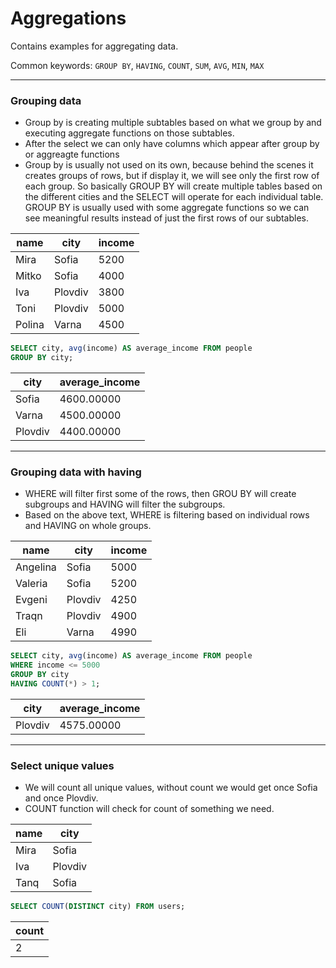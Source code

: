# Aggregations

Contains examples for aggregating data.

Common keywords: `GROUP BY`, `HAVING`, `COUNT`, `SUM`, `AVG`, `MIN`, `MAX`

---

### Grouping data

- Group by is creating multiple subtables based on what we group by and executing aggregate functions on those subtables.
- After the select we can only have columns which appear after group by or aggreagte functions
- Group by is usually not used on its own, because behind the scenes it creates groups of rows, but if display it, we will see only the first row of each group. So basically GROUP BY will create multiple tables based on the different cities and the SELECT will operate for each individual table. GROUP BY is usually used with some aggregate functions so we can see meaningful results instead of just the first rows of our subtables.

| name   | city    | income |
| ------ | ------- | ------ |
| Mira   | Sofia   | 5200   |
| Mitko  | Sofia   | 4000   |
| Iva    | Plovdiv | 3800   |
| Toni   | Plovdiv | 5000   |
| Polina | Varna   | 4500   |

```sql
SELECT city, avg(income) AS average_income FROM people
GROUP BY city;
```

| city    | average_income |
| ------- | -------------- |
| Sofia   | 4600.00000     |
| Varna   | 4500.00000     |
| Plovdiv | 4400.00000     |

---

### Grouping data with having

- WHERE will filter first some of the rows, then GROU BY will create subgroups and HAVING will filter the subgroups.
- Based on the above text, WHERE is filtering based on individual rows and HAVING on whole groups.

| name     | city    | income |
| -------- | ------- | ------ |
| Angelina | Sofia   | 5000   |
| Valeria  | Sofia   | 5200   |
| Evgeni   | Plovdiv | 4250   |
| Traqn    | Plovdiv | 4900   |
| Eli      | Varna   | 4990   |

```sql
SELECT city, avg(income) AS average_income FROM people
WHERE income <= 5000
GROUP BY city
HAVING COUNT(*) > 1;
```

| city    | average_income |
| ------- | -------------- |
| Plovdiv | 4575.00000     |

---

### Select unique values

- We will count all unique values, without count we would get once Sofia and once Plovdiv.
- COUNT function will check for count of something we need.

| name | city    |
| ---- | ------- |
| Mira | Sofia   |
| Iva  | Plovdiv |
| Tanq | Sofia   |

```sql
SELECT COUNT(DISTINCT city) FROM users;
```

| count |
| ----- |
| 2     |
